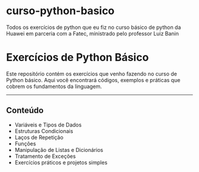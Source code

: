 # curso-python-basico
Todos os exercícios de python que eu fiz no curso básico de python da Huawei em parceria com a Fatec, ministrado pelo professor Luiz Banin

# Exercícios de Python Básico

Este repositório contém os exercícios que venho fazendo no curso de Python básico. Aqui você encontrará códigos, exemplos e práticas que cobrem os fundamentos da linguagem.

---

## Conteúdo

- Variáveis e Tipos de Dados  
- Estruturas Condicionais  
- Laços de Repetição  
- Funções  
- Manipulação de Listas e Dicionários  
- Tratamento de Exceções  
- Exercícios práticos e projetos simples  